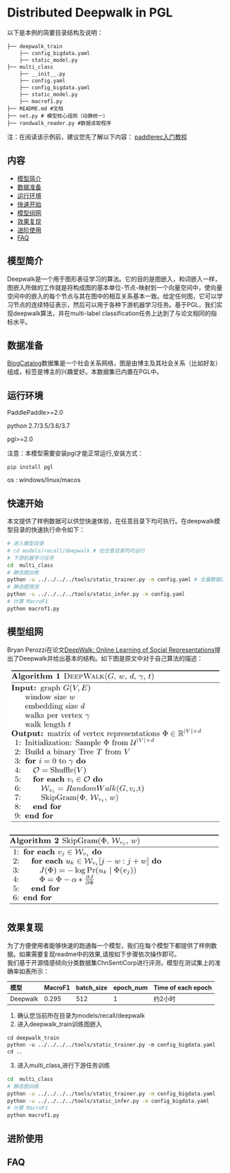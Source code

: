 # Distributed Deepwalk in PGL

以下是本例的简要目录结构及说明： 

```
├── deepwalk_train
    ├── config_bigdata.yaml
    ├── static_model.py
├── multi_class
    ├── __init__.py
    ├── config.yaml
    ├── config_bigdata.yaml
    ├── static_model.py
    ├── macrof1.py
├── README.md #文档
├── net.py # 模型核心组网（动静统一）
├── randwalk_reader.py #数据读取程序
```
注：在阅读该示例前，建议您先了解以下内容：
[paddlerec入门教程](https://github.com/PaddlePaddle/PaddleRec/blob/master/README.md)  

## 内容
- [模型简介](#模型简介)
- [数据准备](#数据准备)
- [运行环境](#运行环境)
- [快速开始](#快速开始)
- [模型组网](#模型组网)
- [效果复现](#效果复现)
- [进阶使用](#进阶使用)
- [FAQ](#FAQ)


## 模型简介
Deepwalk是一个用于图形表征学习的算法。它的目的是图嵌入，和词嵌入一样，图嵌入所做的工作就是将构成图的基本单位-节点-映射到一个向量空间中，使向量空间中的嵌入的每个节点与其在图中的相互关系基本一致。给定任何图，它可以学习节点的连续特征表示，然后可以用于各种下游机器学习任务。基于PGL，我们实现deepwalk算法，并在multi-label classification任务上达到了与论文相同的指标水平。

## 数据准备
[BlogCatalog](https://dl.acm.org/doi/pdf/10.1145/1557019.1557109)数据集是一个社会关系网络，图是由博主及其社会关系（比如好友）组成，标签是博主的兴趣爱好。本数据集已内置在PGL中。


## 运行环境
PaddlePaddle>=2.0

python 2.7/3.5/3.6/3.7

pgl>=2.0  

注意：本模型需要安装pgl才能正常运行,安装方式：
```
pip install pgl
```

os : windows/linux/macos 


## 快速开始
本文提供了样例数据可以供您快速体验，在任意目录下均可执行。在deepwalk模型目录的快速执行命令如下： 
```bash
# 进入模型目录
# cd models/recall/deepwalk # 在任意目录均可运行
# 下游机器学习任务
cd  multi_class
# 静态图训练
python -u ../../../../tools/static_trainer.py -m config.yaml # 全量数据运行config_bigdata.yaml 
# 静态图预测
python -u ../../../../tools/static_infer.py -m config.yaml
# 计算 MacroF1
python macrof1.py
``` 

## 模型组网
Bryan Perozzi在论文[DeepWalk: Online Learning of Social Representations](https://arxiv.org/pdf/1403.6652.pdf)提出了Deepwalk并给出基本的结构。如下图是原文中对于自己算法的描述：

<p align="center">
<img align="center" src="../../../doc/imgs/deepwalk_1.png">
<p>
<p align="center">
<img align="center" src="../../../doc/imgs/deepwalk_2.png">
<p>

## 效果复现
为了方便使用者能够快速的跑通每一个模型，我们在每个模型下都提供了样例数据。如果需要复现readme中的效果,请按如下步骤依次操作即可。  
我们基于开源情感倾向分类数据集ChnSentiCorp进行评测，模型在测试集上的准确率如表所示：  

| 模型 | MacroF1 | batch_size | epoch_num| Time of each epoch |
| :------| :------ | :------ | :------| :------ | 
| Deepwalk | 0.295 | 512 | 1 | 约2小时 |

1. 确认您当前所在目录为models/recall/deepwalk  
2. 进入deepwalk_train训练图嵌入
```
cd deepwalk_train
python -u ../../../../tools/static_trainer.py -m config_bigdata.yaml
cd ..
```
3. 进入multi_class,进行下游任务训练
```bash
cd  multi_class
# 静态图训练
python -u ../../../../tools/static_trainer.py -m config_bigdata.yaml 
python -u ../../../../tools/static_infer.py -m config_bigdata.yaml
# 计算 MacroF1
python macrof1.py
```

## 进阶使用

## FAQ
